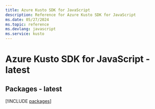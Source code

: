 ```yaml
---
title: Azure Kusto SDK for JavaScript
description: Reference for Azure Kusto SDK for JavaScript
ms.date: 05/27/2024
ms.topic: reference
ms.devlang: javascript
ms.service: kusto
---
```

# Azure Kusto SDK for JavaScript - latest
## Packages - latest
[!INCLUDE [packages](kusto-index.md)]